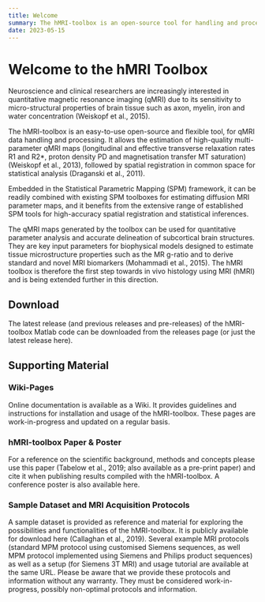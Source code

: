 ```yaml
---
title: Welcome
summary: The hMRI-toolbox is an open-source tool for handling and processing qMRI data, enabling in vivo brain histology through MRI.
date: 2023-05-15
---
```


# Welcome to the hMRI Toolbox

Neuroscience and clinical researchers are increasingly interested in quantitative magnetic resonance imaging (qMRI) due
to its sensitivity to micro-structural properties of brain tissue such as axon, myelin, iron and water concentration (Weiskopf et al., 2015).

The hMRI-toolbox is an easy-to-use open-source and flexible tool, for qMRI data handling and processing.
It allows the estimation of high-quality multi-parameter qMRI maps (longitudinal and effective transverse relaxation rates R1 and R2*,
proton density PD and magnetisation transfer MT saturation) (Weiskopf et al., 2013),
followed by spatial registration in common space for statistical analysis (Draganski et al., 2011).

Embedded in the Statistical Parametric Mapping (SPM) framework,
it can be readily combined with existing SPM toolboxes for estimating diffusion MRI parameter maps,
and it benefits from the extensive range of established SPM tools for high-accuracy spatial registration and statistical inferences.

The qMRI maps generated by the toolbox can be used for quantitative parameter analysis and accurate delineation of subcortical brain structures.
They are key input parameters for biophysical models designed to estimate tissue microstructure properties
such as the MR g-ratio and to derive standard and novel MRI biomarkers (Mohammadi et al., 2015).
The hMRI toolbox is therefore the first step towards in vivo histology using MRI (hMRI) and is being extended further in this direction.

## Download

The latest release (and previous releases and pre-releases) of the hMRI-toolbox Matlab code can be downloaded from the releases page (or just the latest release here).

## Supporting Material

### Wiki-Pages
Online documentation is available as a Wiki. It provides guidelines and instructions for installation and usage of the hMRI-toolbox. These pages are work-in-progress and updated on a regular basis.

### hMRI-toolbox Paper & Poster
For a reference on the scientific background, methods and concepts please use this paper (Tabelow et al., 2019; also available as a pre-print paper) and cite it when publishing results compiled with the hMRI-toolbox. A conference poster is also available here.

### Sample Dataset and MRI Acquisition Protocols
A sample dataset is provided as reference and material for exploring the possibilities and functionalities of the hMRI-toolbox. It is publicly available for download here (Callaghan et al., 2019). Several example MRI protocols (standard MPM protocol using customised Siemens sequences, as well MPM protocol implemented using Siemens and Philips product sequences) as well as a setup (for Siemens 3T MRI) and usage tutorial are available at the same URL. Please be aware that we provide these protocols and information without any warranty. They must be considered work-in-progress, possibly non-optimal protocols and information.